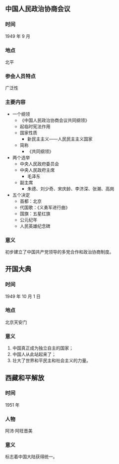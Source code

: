 ## 中国人民政治协商会议

### 时间

1949 年 9 月

### 地点

北平

### 参会人员特点

广泛性

### 主要内容

- 一个纲领
  - 《中国人民政治协商会议共同纲领》
  - 起临时宪法作用
  - 国家性质
    - 新民主主义——人民民主主义国家
  - 简称
    - 《共同纲领》
- 两个选举
  - 中央人民政府委员会
  - 中央人民政府主席
    - 毛泽东
  - 副主席
    - 朱德、刘少奇、宋庆龄、李济深、张潮、高岗
- 五个决定
  - 首都：北京
  - 代国歌：《义勇军进行曲》
  - 国旗：五星红旗
  - 公元纪年
  - 人民英雄纪念碑

### 意义

初步建立了中国共产党领导的多党合作和政治协商制度。

## 开国大典

### 时间

1949 年 10 月 1 日

### 地点

北京天安门

### 意义

1. 中国真正成为独立自主的国家；
2. 中国人从此站起来了；
3. 壮大了世界和平民主和社会主义的力量。

## 西藏和平解放

### 时间

1951 年

### 人物

阿沛·阿旺晋美

### 意义

标志着中国大陆获得统一。
